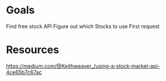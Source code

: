 # Goals
Find free stock API
Figure out which Stocks to use
First request


# Resources
https://medium.com/@Keithweaver_/using-a-stock-market-api-4ce65b7c67ac
